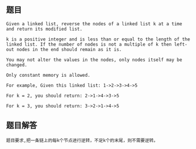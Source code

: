 ## 题目
    Given a linked list, reverse the nodes of a linked list k at a time and return its modified list.

    k is a positive integer and is less than or equal to the length of the linked list. If the number of nodes is not a multiple of k then left-out nodes in the end should remain as it is.

    You may not alter the values in the nodes, only nodes itself may be changed.

    Only constant memory is allowed.

    For example, Given this linked list: 1->2->3->4->5

    For k = 2, you should return: 2->1->4->3->5

    For k = 3, you should return: 3->2->1->4->5
## 题目解答
    题目要求,把一条链上的每k个节点进行逆转，不足k个的末尾，则不需要逆转。